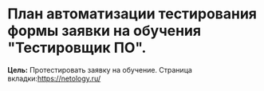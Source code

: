 # План автоматизации тестирования формы заявки на обучения "Тестировщик ПО".
**Цель:** Протестировать заявку на обучение. 
Страница вкладки:https://netology.ru/
